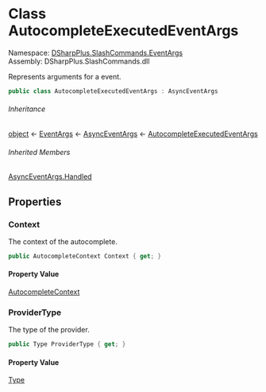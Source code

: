 # Class AutocompleteExecutedEventArgs

Namespace: [DSharpPlus.SlashCommands.EventArgs](DSharpPlus.SlashCommands.EventArgs.md)  
Assembly: DSharpPlus.SlashCommands.dll

Represents arguments for a <xref href="DSharpPlus.SlashCommands.SlashCommandsExtension.AutocompleteExecuted" data-throw-if-not-resolved="false"></xref> event.

```csharp
public class AutocompleteExecutedEventArgs : AsyncEventArgs
```

###### Inheritance

[object](https://learn.microsoft.com/dotnet/api/system.object) ← 
[EventArgs](https://learn.microsoft.com/dotnet/api/system.eventargs) ← 
[AsyncEventArgs](DSharpPlus.AsyncEvents.AsyncEventArgs.md) ← 
[AutocompleteExecutedEventArgs](DSharpPlus.SlashCommands.EventArgs.AutocompleteExecutedEventArgs.md)

###### Inherited Members

[AsyncEventArgs.Handled](DSharpPlus.AsyncEvents.AsyncEventArgs.md\#DSharpPlus\_AsyncEvents\_AsyncEventArgs\_Handled)

## Properties

### <a id="DSharpPlus_SlashCommands_EventArgs_AutocompleteExecutedEventArgs_Context"></a>Context

The context of the autocomplete.

```csharp
public AutocompleteContext Context { get; }
```

#### Property Value

[AutocompleteContext](DSharpPlus.SlashCommands.AutocompleteContext.md)

### <a id="DSharpPlus_SlashCommands_EventArgs_AutocompleteExecutedEventArgs_ProviderType"></a>ProviderType

The type of the provider.

```csharp
public Type ProviderType { get; }
```

#### Property Value

[Type](https://learn.microsoft.com/dotnet/api/system.type)

